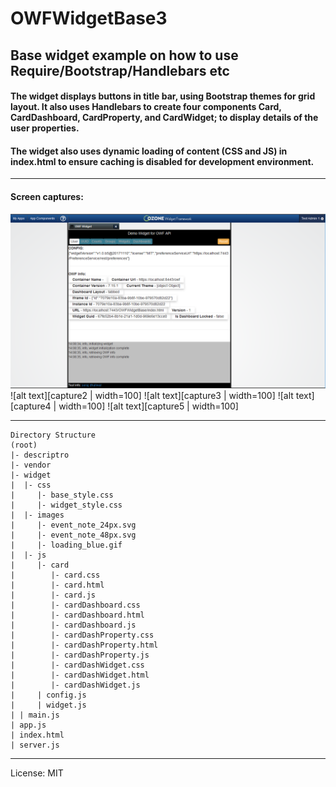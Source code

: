 # OWFWidgetBase3
## Base widget example on how to use Require/Bootstrap/Handlebars etc

#### The widget displays buttons in title bar, using Bootstrap themes for grid layout.  It also uses Handlebars to create four components Card, CardDashboard, CardProperty, and CardWidget; to display details of the user properties.

#### The widget also uses dynamic loading of content (CSS and JS) in index.html to ensure caching is disabled for development environment.
---
#### Screen captures:

![alt text][capture1]
![alt text][capture2 | width=100]
![alt text][capture3 | width=100]
![alt text][capture4 | width=100]
![alt text][capture5 | width=100]

[capture1]: https://github.com/ssdhaliwal/OWFWidgetBase3/blob/master/images/OWFWidgetBase3-1.PNG "Capture 1"
[capture2]: https://github.com/ssdhaliwal/OWFWidgetBase3/blob/master/images/OWFWidgetBase3-2.PNG "Capture 2"
[capture3]: https://github.com/ssdhaliwal/OWFWidgetBase3/blob/master/images/OWFWidgetBase3-3.PNG "Capture 3"
[capture4]: https://github.com/ssdhaliwal/OWFWidgetBase3/blob/master/images/OWFWidgetBase3-4.PNG "Capture 4"
[capture5]: https://github.com/ssdhaliwal/OWFWidgetBase3/blob/master/images/OWFWidgetBase3-5.PNG "Capture 5"

---
```
Directory Structure
(root)
|- descriptro
|- vendor
|- widget
|  |- css
|     |- base_style.css
|     |- widget_style.css
|  |- images
|     |- event_note_24px.svg
|     |- event_note_48px.svg
|     |- loading_blue.gif
|  |- js
|     |- card
|        |- card.css
|        |- card.html
|        |- card.js
|        |- cardDashboard.css
|        |- cardDashboard.html
|        |- cardDashboard.js
|        |- cardDashProperty.css
|        |- cardDashProperty.html
|        |- cardDashProperty.js
|        |- cardDashWidget.css
|        |- cardDashWidget.html
|        |- cardDashWidget.js
|     | config.js
|     | widget.js
| | main.js
| app.js
| index.html
| server.js
```
---
 License: MIT
